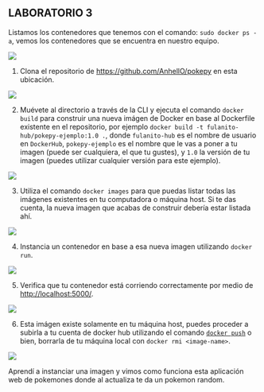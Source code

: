 ## LABORATORIO 3

Listamos los contenedores que tenemos con el comando: `sudo docker ps -a`, vemos los contenedores que se encuentra en nuestro equipo.

![](/imagenes/1.png)


1. Clona el repositorio de <https://github.com/AnhellO/pokepy> en esta ubicación.

![](/imagenes/2.png)


2. Muévete al directorio a través de la CLI y ejecuta el comando `docker build` para construir una nueva imágen de Docker en base al Dockerfile existente en el repositorio, por ejemplo `docker build -t fulanito-hub/pokepy-ejemplo:1.0 .`, donde `fulanito-hub` es el nombre de usuario en `DockerHub`, `pokepy-ejemplo` es el nombre que le vas a poner a tu imagen (puede ser cualquiera, el que tu gustes), y `1.0` la versión de tu imagen (puedes utilizar cualquier versión para este ejemplo).

![](/imagenes/3.png)


3. Utiliza el comando `docker images` para que puedas listar todas las imágenes existentes en tu computadora o máquina host. Si te das cuenta, la nueva imagen que acabas de construir debería estar listada ahí.

![](/imagenes/4.png)


4. Instancia un contenedor en base a esa nueva imagen utilizando `docker run`.

![](/imagenes/5.png)


5. Verifica que tu contenedor está corriendo correctamente por medio de <http://localhost:5000/>.

![](/imagenes/6.png)


6. Esta imágen existe solamente en tu máquina host, puedes proceder a subirla a tu cuenta de docker hub utilizando el comando [`docker push`](https://docs.docker.com/engine/reference/commandline/push/) o bien, borrarla de tu máquina local con `docker rmi <image-name>`.

![](/imagenes/7.png)
  
Aprendí a instanciar una imagen y vimos como funciona esta aplicación web de pokemones donde al actualiza te da un pokemon random.

